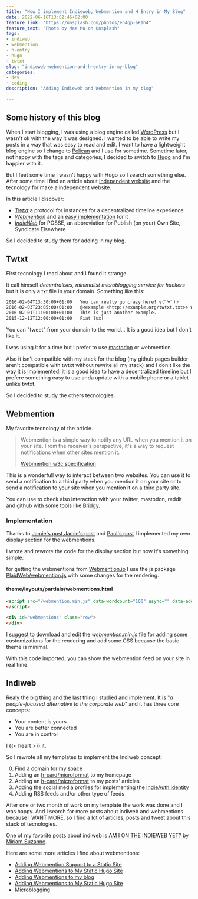 ```yaml
---
title: "How I implement Indieweb, Webmention and H Entry in My Blog"
date: 2022-06-16T13:02:46+02:00
feature_link: "https://unsplash.com/photos/en4qp-aK1h4"
feature_text: "Photo by Mae Mu on Unsplash"
tags:
- indiweb
- webmention
- h-entry
- hugo
- twtxt
slug: "indieweb-webmention-and-h-entry-in-my-blog"
categories:
- dev
- coding
description: "Adding Indieweb and Webmention in my blog"

---
```


## Some history of this blog

When I start blogging, I was using a blog engine called [WordPress](https://wordpress.org/) but I wasn't ok with the way it was designed. I wanted to be able to write my posts in a way that was easy to read and edit. I want to have a lightweight blog engine so I change to [Pelican](https://blog.getpelican.com/) and I use for sometime. Sometime later, not happy with the tags and categories, I decided to switch to [Hugo](https://gohugo.io/) and I'm happier with it.

But I feet some time I wasn't happy with Hugo so I search something else.
After some time I find an article about [Independent website](https://victoria.dev/blog/make-your-own-independent-website/) and the tecnology for make a independent website.

In this article I discover:

* [*Twtxt*](https://github.com/buckket/twtxt) a protocol for instances for a decentralized timeline experience
* [*Webmention*](Webmention) and an [easy implementation](https://github.com/aaronpk/webmention.io) for it
* [*IndieWeb*](https://indieweb.org/POSSE) for POSSE, an abbreviation for Publish (on your) Own Site, Syndicate Elsewhere

So I decided to study them for adding in my blog.

## Twtxt

First tecnology I read about and I found it strange.

It call himself *decentralises, minimalist microblogging service for hackers* but it is only a txt file in your domain. Something like this:

``` txt
2016-02-04T13:30:00+01:00   You can really go crazy here! ┐(ﾟ∀ﾟ)┌
2016-02-03T23:05:00+01:00   @<example <http://example.org/twtxt.txt>> welcome to twtxt!
2016-02-01T11:00:00+01:00   This is just another example.
2015-12-12T12:00:00+01:00   Fiat lux!
```

You can "tweet" from your domain to the world... It is a good idea but I don't like it.

I was using it for a time but I prefer to use [mastodon](https://mastodon.social/@fundor333) or webmention.

Also it isn't compatible with my stack for the blog (my github pages builder aren't compatible with twtxt without rewrite all my stack) and I don't like the way it is implemented: it is a good idea to have a decentralized timeline but I prefere something easy to use anda update with a mobile phone or a tablet unlike twtxt.

So I decided to study the others tecnologies.

## Webmention

My favorite tecnology of the article.

> Webmention is a simple way to notify any URL when you mention it on your site. From the receiver's perspective, it's a way to request notifications when other sites mention it.
>
> [Webmention w3c specification](https://www.w3.org/TR/webmention/)

This is a wonderfull way to interact between two websites. You can use it to send a notification to a third party when you mention it on your site or to send a notification to your site when you mention it on a third party site.

You can use to check also interaction with your twitter, mastodon, reddit and github with some tools like [Bridgy](https://brid.gy/).

### Implementation

Thanks to [Jamie's post](https://www.jayeless.net/2021/02/integrating-webmentions-into-hugo.html),[Jamie's post](https://www.jvt.me/posts/2019/03/18/displaying-webmentions/) and [Paul's post](https://paul.kinlan.me/using-web-mentions-in-a-static-sitehugo/) I implemented my own display section for the webmentions.

I wrote and rewrote the code for the display section but now it's something simple:

for getting the webmentions from [Webmention.io](https://webmention.io/) I use the js package [PlaidWeb/webmention.js](https://github.com/PlaidWeb/webmention.js/) with some changes for the rendering.

#### theme/layouts/partials/webmentions.html

``` html
<script src="/webmention.min.js" data-wordcount="100" async="" data-add-urls="https://fundor333.com{{ .RelPermalink}}">
</script>

<div id="webmentions" class="row">
</div>
```

I suggest to download and edit the [*webmention.min.js*](https://github.com/PlaidWeb/webmention.js/) file for adding some customizations for the rendering and add some CSS because the basic theme is minimal.

With this code imported, you can show the webmention feed on your site in real time.

## Indiweb

Realy the big thing and the last thing I studied and implement.
It is "*a people-focused alternative to the corporate web*" and it has three core concepts:

* Your content is yours
* You are better connected
* You are in control

I {{< heart >}} it.

So I rewrote all my templates to implement the Indiweb concept:

0. Find a domain for my space
1. Adding an [h-card/microformat](https://indieweb.org/h-card) to my homepage
2. Adding an [h-card/microformat](https://indieweb.org/h-card) to my posts' articles
3. Adding the social media profiles for implementing the [IndieAuth identity](https://indieweb.org/How_to_set_up_web_sign-in_on_your_own_domain)
4. Adding RSS feeds and/or other type of feeds

After one or two month of work on my template the work was done and I was happy.
And I search for more posts about indiweb and webmentions because I WANT MORE, so I find a lot of articles, posts and tweet about this stack of tecnologies.

One of my favorite posts about indiweb is [AM I ON THE INDIEWEB YET? by Miriam Suzanne](https://www.miriamsuzanne.com/2022/06/04/indiweb/).

Here are some more articles I find about webmentions:

* [Adding Webmention Support to a Static Site](https://keithjgrant.com/posts/2019/02/adding-webmention-support-to-a-static-site/)
* [Adding Webmentions to My Static Hugo Site](https://anaulin.org/blog/adding-webmentions/)
* [Adding Webmentions to my blog](https://hugo.md/post/add-webmentions-to-hugo-from-micro-blog/)
* [Adding Webmentions to My Static Hugo Site](https://anaulin.org/blog/adding-webmentions/)
* [Microblogging](https://paulrobertlloyd.com/articles/2018/01/microblogging/)
